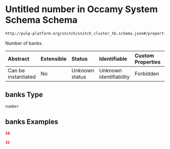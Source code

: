 # Untitled number in Occamy System Schema Schema

```txt
http://pulp-platform.org/snitch/snitch_cluster_tb.schema.json#/properties/spm/properties/banks
```

Number of banks.

| Abstract            | Extensible | Status         | Identifiable            | Custom Properties | Additional Properties | Access Restrictions | Defined In                                                       |
| :------------------ | :--------- | :------------- | :---------------------- | :---------------- | :-------------------- | :------------------ | :--------------------------------------------------------------- |
| Can be instantiated | No         | Unknown status | Unknown identifiability | Forbidden         | Allowed               | none                | [occamy.schema.json*](occamy.schema.json "open original schema") |

## banks Type

`number`

## banks Examples

```json
16
```

```json
32
```
